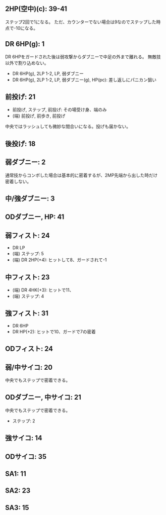 ## 2HP(空中)(c): 39-41

ステップ2回で1になる。
ただ、カウンターでない場合は9なのでステップした時点で-10になる。

## DR 6HP(g): 1

DR 6HPをガードされた後は弱攻撃からダブニーで中足の外まで離れる。
無敵技以外で割り込めない。

- DR 6HP(g), 2LP 1-2, LP, 弱ダブニー
- DR 6HP(g), 2LP 1-2, LP, 弱ダブニー(g), HP(pc): 差し返しにパニカン狙い

## 前投げ: 21

- 前投げ, ステップ, 前投げ: その場受け身、端のみ
- (端) 前投げ, 前歩き, 前投げ

中央ではラッシュしても微妙な間合いになる。投げも届かない。

## 後投げ: 18

## 弱ダブニー: 2

通常技からコンボした場合は基本的に密着するが、2MP先端から出した時だけ密着しない。

## 中/強ダブニー: 3

## ODダブニー, HP: 41

## 弱フィスト: 24

- DR LP
- (端) ステップ: 5
- (端) DR 2HP(+4): ヒットして8、ガードされて-1

## 中フィスト: 23

- (端) DR 4HK(+3): ヒットで11、
- (端) ステップ: 4

## 強フィスト: 31

- DR 6HP
- DR HP(+2): ヒットで10、ガードで7の密着

## ODフィスト: 24

## 弱/中サイコ: 20

中央でもステップで密着できる。

## ODダブニー, 中サイコ: 21

中央でもステップで密着できる。

- ステップ: 2

## 強サイコ: 14

## ODサイコ: 35

## SA1: 11

## SA2: 23

## SA3: 15
